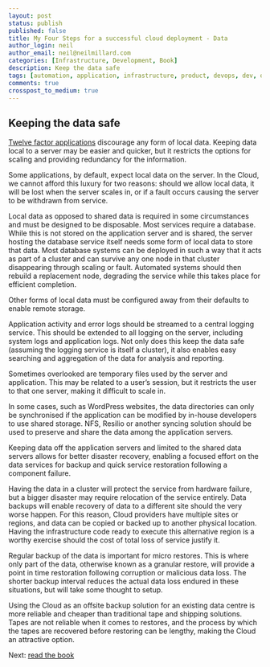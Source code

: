 ```yaml
---
layout: post
status: publish
published: false
title: My Four Steps for a successful cloud deployment - Data
author_login: neil
author_email: neil@neilmillard.com
categories: [Infrastructure, Development, Book]
description: Keep the data safe
tags: [automation, application, infrastructure, product, devops, dev, ops]
comments: true
crosspost_to_medium: true
---
```

Keeping the data safe
------------
[Twelve factor applications](https://12factor.net/) discourage any form of local data. 
Keeping data local to a server may be easier and quicker, but it restricts the options 
for scaling and providing redundancy for the information.

Some applications, by default, expect local data on the server. In the Cloud, we cannot 
afford this luxury for two reasons: should we allow local data, it will be lost when the 
server scales in, or if a fault occurs causing the server to be withdrawn from service.

Local data as opposed to shared data is required in some circumstances and must be 
designed to be disposable. Most services require a database. While this is not stored on 
the application server and is shared, the server hosting the database service itself 
needs some form of local data to store that data. Most database systems can be deployed 
in such a way that it acts as part of a cluster and can survive any one node in that 
cluster disappearing through scaling or fault. Automated systems should then rebuild a 
replacement node, degrading the service while this takes place for efficient completion.

Other forms of local data must be configured away from their defaults to enable remote 
storage.

Application activity and error logs should be streamed to a central logging service. This 
should be extended to all logging on the server, including system logs and application 
logs. Not only does this keep the data safe (assuming the logging service is itself a 
cluster), it also enables easy searching and aggregation of the data for analysis and 
reporting.

Sometimes overlooked are temporary files used by the server and application. This may be 
related to a user’s session, but it restricts the user to that one server, making it 
difficult to scale in.

In some cases, such as WordPress websites, the data directories can only be synchronised 
if the application can be modified by in-house developers to use shared storage. NFS, 
Resilio or another syncing solution should be used to preserve and share the data among 
the application servers.

Keeping data off the application servers and limited to the shared data servers allows for 
better disaster recovery, enabling a focused effort on the data services for backup and 
quick service restoration following a component failure.

Having the data in a cluster will protect the service from hardware failure, but a bigger 
disaster may require relocation of the service entirely. Data backups will enable recovery 
of data to a different site should the very worse happen. For this reason, Cloud providers 
have multiple sites or regions, and data can be copied or backed up to another physical 
location. Having the infrastructure code ready to execute this alternative region is a 
worthy exercise should the cost of total loss of service justify it.

Regular backup of the data is important for micro restores. This is where only part of the 
data, otherwise known as a granular restore, will provide a point in time restoration 
following corruption or malicious data loss. The shorter backup interval reduces the actual 
data loss endured in these situations, but will take some thought to setup.

Using the Cloud as an offsite backup solution for an existing data centre is more reliable 
and cheaper than traditional tape and shipping solutions. Tapes are not reliable when it 
comes to restores, and the process by which the tapes are recovered before restoring can be 
lengthy, making the Cloud an attractive option.

Next: [read the book](http://www.neilmillard.com/book/)
